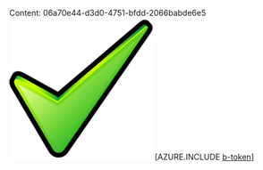 Content: 06a70e44-d3d0-4751-bfdd-2066babde6e5![image](f33f8daa-77c8-4036-8b39-567982e2f568.png)
[AZURE.INCLUDE [b-token](04f287b9-5c4e-45d8-97a6-bb1b2de3d484.md)]

